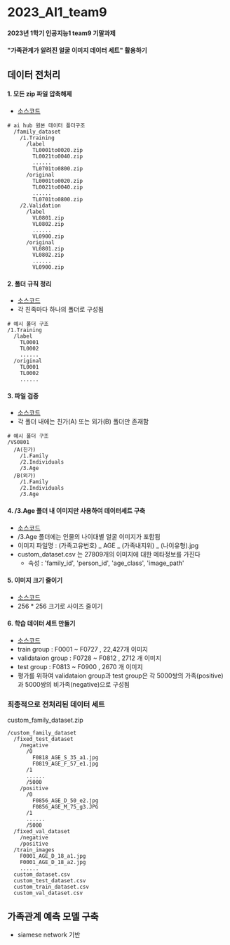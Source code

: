 # 2023_AI1_team9
#### 2023년 1학기 인공지능1 team9 기말과제
#### "가족관계가 알려진 얼굴 이미지 데이터 세트" 활용하기

## 데이터 전처리

#### 1. 모든 zip 파일 압축해제
- [소스코드](https://github.com/LimHaY/2023_AI1_team9/blob/main/unZip.py)

```
# ai hub 원본 데이터 폴더구조
  /family_dataset
    /1.Training
      /label
        TL0001to0020.zip
        TL0021to0040.zip
        ......
        TL0701to0800.zip
      /original
        TL0001to0020.zip
        TL0021to0040.zip
        ......
        TL0701to0800.zip
    /2.Validation
      /label
        VL0801.zip
        VL0802.zip
        ......
        VL0900.zip
      /original
        VL0801.zip
        VL0802.zip
        ......
        VL0900.zip
```

#### 2. 폴더 규칙 정리
- [소스코드](https://github.com/LimHaY/2023_AI1_team9/blob/main/folder_Rule.py)
- 각 친족마다 하나의 폴더로 구성됨
```
# 예시 폴더 구조
/1.Training
  /label
    TL0001
    TL0002
    ......
  /original
    TL0001
    TL0002
    ......
```
#### 3. 파일 검증
- [소스코드](https://github.com/LimHaY/2023_AI1_team9/blob/main/kinship_type.py)
- 각 폴더 내에는 친가(A) 또는 외가(B) 폴더만 존재함
```
# 예시 폴더 구조
/VS0801
  /A(친가)
    /1.Family
    /2.Individuals
    /3.Age
  /B(외가)
    /1.Family
    /2.Individuals
    /3.Age
```
#### 4. /3.Age 폴더 내 이미지만 사용하여 데이터세트 구축
- [소스코드](https://github.com/LimHaY/2023_AI1_team9/blob/main/select_used_files.py)
- /3.Age 폴더에는 인물의 나이대별 얼굴 이미지가 포함됨
- 이미지 파일명 : (가족고유번호) _ AGE _ (가족내지위) _ (나이유형).jpg
- custom_dataset.csv 는 27809개의 이미지에 대한 메타정보를 가진다
  - 속성 : 'family_id', 'person_id', 'age_class', 'image_path'
#### 5. 이미지 크기 줄이기
- [소스코드](https://github.com/LimHaY/2023_AI1_team9/blob/main/resize_image.py)
- 256 * 256 크기로 사이즈 줄이기
#### 6. 학습 데이터 세트 만들기
- [소스코드](https://github.com/LimHaY/2023_AI1_team9/blob/main/make_fixed_test_dataset.py)
- train group : F0001 ~ F0727 , 22,427개 이미지
- validataion group : F0728 ~ F0812 , 2712 개 이미지
- test group : F0813 ~ F0900 , 2670 개 이미지
- 평가를 위하여 validataion group과 test group은 각 5000쌍의 가족(positive)과 5000쌍의 비가족(negative)으로 구성됨

### 최종적으로 전처리된 데이터 세트
custom_family_dataset.zip
```
/custom_family_dataset
  /fixed_test_dataset
    /negative
      /0
        F0818_AGE_S_35_a1.jpg
        F0819_AGE_F_57_e1.jpg
      /1
      ......
      /5000
    /positive
      /0
        F0856_AGE_D_50_e2.jpg
        F0856_AGE_M_75_g3.JPG
      /1
      ......
      /5000
  /fixed_val_dataset
    /negative
    /positive
  /train_images
    F0001_AGE_D_18_a1.jpg
    F0001_AGE_D_18_a2.jpg
    ......
  custom_dataset.csv
  custom_test_dataset.csv
  custom_train_dataset.csv
  custom_val_dataset.csv
```

## 가족관계 예측 모델 구축
- siamese network 기반
